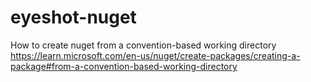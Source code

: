 # eyeshot-nuget

How to create nuget from a convention-based working directory
https://learn.microsoft.com/en-us/nuget/create-packages/creating-a-package#from-a-convention-based-working-directory

